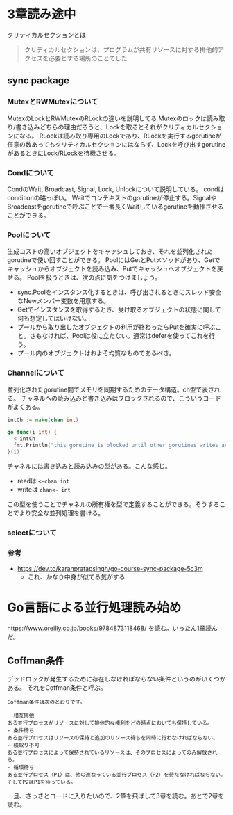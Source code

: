 # 3章読み途中
クリティカルセクションとは
> クリティカルセクションは、プログラムが共有リソースに対する排他的アクセスを必要とする場所のことでした

## sync package
### MutexとRWMutexについて
MutexのLockとRWMutexのRLockの違いを説明してる
Mutexのロックは読み取り/書き込みどちらの理由だろうと、Lockを取るとそれがクリティカルセクションになる。
RLockは読み取り専用のLockであり、RLockを実行するgorutineが任意の数あってもクリティカルセクションにはならず、Lockを呼び出すgorutineがあるときにLock/RLockを待機させる。

### Condについて
CondのWait, Broadcast, Signal, Lock, Unlockについて説明している。
condはconditionの略っぽい。
Waitでコンテキストのgorutineが停止する。SignalやBroadcastをgorutineで呼ぶことで一番長くWaitしているgorutineを動作させることができる。

### Poolについて
生成コストの高いオブジェクトをキャッシュしておき、それを並列化されたgorutineで使い回すことができる。
PoolにはGetとPutメソッドがあり、Getでキャッシュからオブジェクトを読み込み、Putでキャッシュへオブジェクトを戻せる。
Poolを扱うときは、次の点に気をつけましょう。
- sync.Poolをインスタンス化するときは、呼び出されるときにスレッド安全なNewメンバー変数を用意する。
- Getでインスタンスを取得するとき、受け取るオブジェクトの状態に関して何も想定してはいけない。
- プールから取り出したオブジェクトの利用が終わったらPutを確実に呼ぶこと。さもなければ、Poolは役に立たない。通常はdeferを使ってこれを行う。
- プール内のオブジェクトはおよそ均質なものであるべき。

### Channelについて
並列化されたgorutine間でメモリを同期するためのデータ構造。ch型で表される。
チャネルへの読み込みと書き込みはブロックされるので、こういうコードがよくある。
```go
intCh := make(chan int)

go func(i int) {
  <-intCh
  fmt.Println("this gorutine is blocked until other gorutines writes any data to intCh")
}(i)
```

チャネルには書き込みと読み込みの型がある。こんな感じ。
- readは `<-chan int`
- writeは `chan<- int`

この型を使うことでチャネルの所有権を型で定義することができる。そうすることでより安全な並列処理を書ける。

### selectについて



### 参考
- https://dev.to/karanpratapsingh/go-course-sync-package-5c3m
  - これ、かなり中身が似てる気がする

# Go言語による並行処理読み始め
https://www.oreilly.co.jp/books/9784873118468/ を読む。いったん1章読んだ。
## Coffman条件
デッドロックが発生するために存在しなければならない条件というのがいくつかある。
それをCoffman条件と呼ぶ。
```
Coffman条件は次のとおりです。

- 相互排他
ある並行プロセスがリソースに対して排他的な権利をどの時点においても保持している。
- 条件待ち
ある並行プロセスはリソースの保持と追加のリソース待ちを同時に行わなければならない。
- 横取り不可
ある並行プロセスによって保持されているリソースは、そのプロセスによってのみ解放される。
- 循環待ち
ある並行プロセス（P1）は、他の連なっている並行プロセス（P2）を待たなければならない。そしてP2はP1を待っている。
```

一旦、さっさとコードに入りたいので、2章を飛ばして3章を読む。あとで2章を読む。


